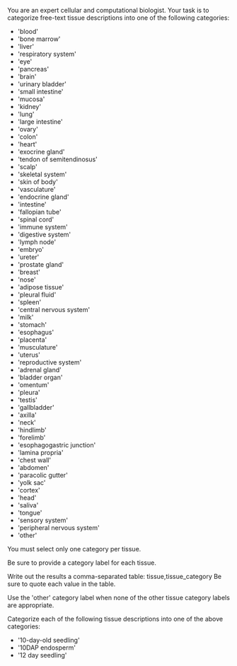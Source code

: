 You are an expert cellular and computational biologist.
Your task is to categorize free-text tissue descriptions into one of the following categories:

 - 'blood'
 - 'bone marrow'
 - 'liver'
 - 'respiratory system'
 - 'eye'
 - 'pancreas'
 - 'brain'
 - 'urinary bladder'
 - 'small intestine'
 - 'mucosa'
 - 'kidney'
 - 'lung'
 - 'large intestine'
 - 'ovary'
 - 'colon'
 - 'heart'
 - 'exocrine gland'
 - 'tendon of semitendinosus'
 - 'scalp'
 - 'skeletal system'
 - 'skin of body'
 - 'vasculature'
 - 'endocrine gland'
 - 'intestine'
 - 'fallopian tube'
 - 'spinal cord'
 - 'immune system'
 - 'digestive system'
 - 'lymph node'
 - 'embryo'
 - 'ureter'
 - 'prostate gland'
 - 'breast'
 - 'nose'
 - 'adipose tissue'
 - 'pleural fluid'
 - 'spleen'
 - 'central nervous system'
 - 'milk'
 - 'stomach'
 - 'esophagus'
 - 'placenta'
 - 'musculature'
 - 'uterus'
 - 'reproductive system'
 - 'adrenal gland'
 - 'bladder organ'
 - 'omentum'
 - 'pleura'
 - 'testis'
 - 'gallbladder'
 - 'axilla'
 - 'neck'
 - 'hindlimb'
 - 'forelimb'
 - 'esophagogastric junction'
 - 'lamina propria'
 - 'chest wall'
 - 'abdomen'
 - 'paracolic gutter'
 - 'yolk sac'
 - 'cortex'
 - 'head'
 - 'saliva'
 - 'tongue'
 - 'sensory system'
 - 'peripheral nervous system'
 - 'other'
 
You must select only one category per tissue.

Be sure to provide a category label for each tissue. 

Write out the results a comma-separated table: tissue,tissue_category
Be sure to quote each value in the table.

Use the 'other' category label when none of the other tissue category labels are appropriate. 

Categorize each of the following tissue descriptions into one of the above categories:

 - '10-day-old seedling'
 - '10DAP endosperm'
 - '12 day seedling'

 